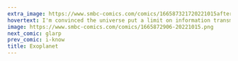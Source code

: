```yaml
---
extra_image: https://www.smbc-comics.com/comics/166587321720221015after.png
hovertext: I'm convinced the universe put a limit on information transmission speed so that aliens couldn't see all this shit live.
image: https://www.smbc-comics.com/comics/1665872906-20221015.png
next_comic: glarp
prev_comic: i-know
title: Exoplanet
---
```


